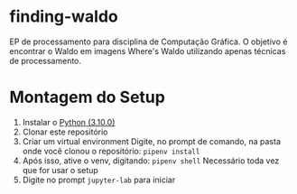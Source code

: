 # finding-waldo
EP de processamento para disciplina de Computação Gráfica. O objetivo é encontrar o Waldo em imagens Where's Waldo utilizando apenas técnicas de processamento.

# Montagem do Setup

1. Instalar o [Python (3.10.0)](https://www.python.org/downloads/release/python-3100/)
2. Clonar este repositório
3. Criar um virtual environment
   Digite, no prompt de comando, na pasta onde você clonou o repositório: <code>pipenv install</code>
4. Após isso, ative o venv, digitando: <code>pipenv shell</code>
   Necessário toda vez que for usar o setup
5. Digite no prompt <code>jupyter-lab</code> para iniciar
